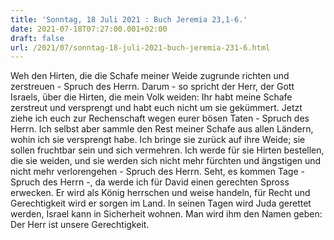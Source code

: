 ```yaml
---
title: 'Sonntag, 18 Juli 2021 : Buch Jeremia 23,1-6.'
date: 2021-07-18T07:27:00.001+02:00
draft: false
url: /2021/07/sonntag-18-juli-2021-buch-jeremia-231-6.html
---
```


Weh den Hirten, die die Schafe meiner Weide zugrunde richten und zerstreuen - Spruch des Herrn. Darum - so spricht der Herr, der Gott Israels, über die Hirten, die mein Volk weiden: Ihr habt meine Schafe zerstreut und versprengt und habt euch nicht um sie gekümmert. Jetzt ziehe ich euch zur Rechenschaft wegen eurer bösen Taten - Spruch des Herrn. Ich selbst aber sammle den Rest meiner Schafe aus allen Ländern, wohin ich sie versprengt habe. Ich bringe sie zurück auf ihre Weide; sie sollen fruchtbar sein und sich vermehren. Ich werde für sie Hirten bestellen, die sie weiden, und sie werden sich nicht mehr fürchten und ängstigen und nicht mehr verlorengehen - Spruch des Herrn. Seht, es kommen Tage - Spruch des Herrn -, da werde ich für David einen gerechten Spross erwecken. Er wird als König herrschen und weise handeln, für Recht und Gerechtigkeit wird er sorgen im Land. In seinen Tagen wird Juda gerettet werden, Israel kann in Sicherheit wohnen. Man wird ihm den Namen geben: Der Herr ist unsere Gerechtigkeit.